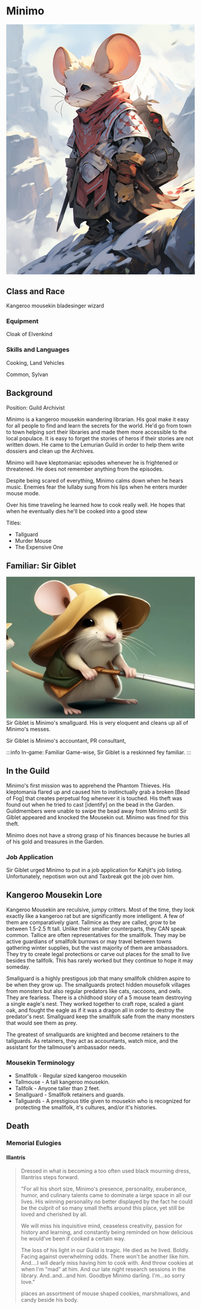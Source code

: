 # Minimo

![Minimo](Minimo_travelling.png)

## Class and Race

Kangeroo mousekin bladesinger wizard

### Equipment

Cloak of Elvenkind

### Skills and Languages

Cooking, Land Vehicles

Common, Sylvan

## Background

Position: Guild Archivist

Minimo is a kangeroo mousekin wandering librarian. His goal make it easy for all people to find and learn the secrets for the world. He'd go from town to town helping sort their libraries and made them more accessible to the local populace. It is easy to forget the stories of heros if their stories are not written down. He came to the Lemurian Guild in order to help them write dossiers and clean up the Archives.

Minimo will have kleptomaniac episodes whenever he is frightened or threatened. He does not remember anything from the episodes.

Despite being scared of everything, Minimo calms down when he hears music. Enemies fear the lullaby sung from his lips when he enters murder mouse mode.

Over his time traveling he learned how to cook really well. He hopes that when he eventually dies he'll be cooked into a good stew

Titles:

- Tallguard
- Murder Mouse
- The Expensive One

## Familiar: Sir Giblet

![Sir Giblet](Sir_Giblet.png)
Sir Giblet is Minimo's smallguard. His is very eloquent and cleans up all of Minimo's messes.

Sir Giblet is Minimo's accountant, PR consultant, 

:::info In-game: Familiar
Game-wise, Sir Giblet is a reskinned fey familiar.
:::

## In the Guild

Minimo's first mission was to apprehend the Phantom Thieves. His kleptomania flared up and caused him to instinctually grab a broken [Bead of Fog] that creates perpetual fog whenever it is touched. His theft was found out when he tried to cast [identify] on the bead in the Garden. Guildmembers were unable to swipe the bead away from Minimo until Sir Giblet appeared and knocked the Mousekin out. Minimo was fined for this theft.

Minimo does not have a strong grasp of his finances because he buries all of his gold and treasures in the Garden. 

### Job Application
Sir Giblet urged Minimo to put in a job application for Kahjit's job listing. Unfortunately, nepotism won out and Taxbreak got the job over him.


## Kangeroo Mousekin Lore

Kangeroo Mousekin are reculsive, jumpy critters. Most of the time, they look exactly like a kangeroo rat but are significantly more intelligent. A few of them are comparatively giant. Tallmice as they are called, grow to be between 1.5-2.5 ft tall. Unlike their smaller counterparts, they CAN speak common. Tallice are often representatives for the smallfolk. They may be active guardians of smallfolk burrows or may travel between towns gathering winter supplies, but the vast majority of them are ambassadors. They try to create legal protections or carve out places for the small to live besides the tallfolk. This has rarely worked but they continue to hope it may someday.

Smallguard is a highly prestigous job that many smallfolk children aspire to be when they grow up. The smallguards protect hidden mousefolk villages from monsters but also regular predators like cats, raccoons, and owls. They are fearless. There is a childhood story of a 5 mouse team destroying a single eagle's nest. They worked together to craft rope, scaled a giant oak, and fought the eagle as if it was a dragon all in order to destroy the predator's nest. Smallguard keep the smallfolk safe from the many monsters that would see them as prey.

The greatest of smallguards are knighted and become retainers to the tallguards. As retainers, they act as accountants, watch mice, and the assistant for the tallmouse's ambassador needs.

### Mousekin Terminology

- Smallfolk - Regular sized kangeroo mousekin
- Tallmouse - A tall kangeroo mousekin.
- Tallfolk - Anyone taller than 2 feet.
- Smallguard - Smallfolk retainers and guards.
- Tallguards - A prestigious title given to mousekin who is recognized for protecting the smallfolk, it's cultures, and/or it's histories.

## Death

### Memorial Eulogies

#### Illantris

> Dressed in what is becoming a too often used black mourning dress, Illantriss steps forward.
> 
> "For all his short size, Minimo's presence, personality, exuberance, humor, and culinary talents came to dominate a large space in all our lives. His winning personality no better displayed by the fact he could be the culprit of so many small thefts around this place, yet still be loved and cherished by all. 
> 
> We will miss his inquisitive mind, ceaseless creativity, passion for history and learning, and constantly being reminded on how delicious he would've been if cooked a certain way. 
> 
> The loss of his light in our Guild is tragic. He died as he lived. Boldly. Facing against overwhelming odds. There won't be another like him. And....I will dearly miss having him to cook with. And throw cookies at when I'm "mad" at him. And our late night research sessions in the library. And..and...and him. Goodbye Minimo darling. I'm...so sorry love."
>
> places an assortment of mouse shaped cookies, marshmallows, and candy beside his body.

